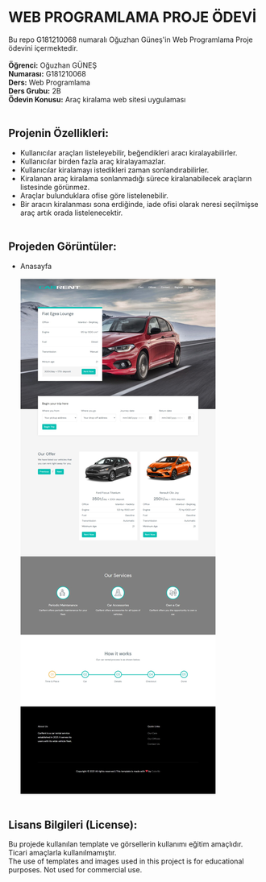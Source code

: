 # WEB PROGRAMLAMA PROJE ÖDEVİ
Bu repo G181210068 numaralı Oğuzhan Güneş'in Web Programlama Proje ödevini içermektedir.<br/><br/>
**Öğrenci:** Oğuzhan GÜNEŞ<br/>
**Numarası:** G181210068<br/>
**Ders:** Web Programlama<br/>
**Ders Grubu:** 2B<br/>
**Ödevin Konusu:** Araç kiralama web sitesi uygulaması
<br/><br/>
## Projenin Özellikleri:
* Kullanıcılar araçları listeleyebilir, beğendikleri aracı kiralayabilirler.
* Kullanıcılar birden fazla araç kiralayamazlar.
* Kullanıcılar kiralamayı istedikleri zaman sonlandırabilirler.
* Kiralanan araç kiralama sonlanmadığı sürece kiralanabilecek araçların listesinde görünmez.
* Araçlar bulunduklara ofise göre listelenebilir.
* Bir aracın kiralanması sona erdiğinde, iade ofisi olarak neresi seçilmişse araç artık orada listelenecektir.
<br/><br/>
## Projeden Görüntüler:
* Anasayfa
<br/><br/>
![CarRent index page](/github-img/index-full.jpeg "CarRent index page")
<br/><br/>
## Lisans Bilgileri (License):
Bu projede kullanılan template ve görsellerin kullanımı eğitim amaçlıdır. Ticari amaçlarla kullanılmamıştır.
<br/>
The use of templates and images used in this project is for educational purposes. Not used for commercial use.